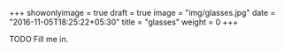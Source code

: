 +++
showonlyimage = true
draft = true
image = "img/glasses.jpg"
date = "2016-11-05T18:25:22+05:30"
title = "glasses"
weight = 0
+++

TODO Fill me in.

